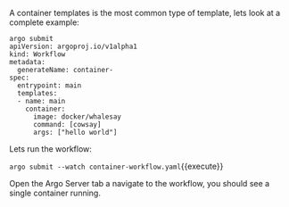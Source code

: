 A container templates is the most common type of template, lets look at a complete example:

```
argo submit 
apiVersion: argoproj.io/v1alpha1
kind: Workflow                 
metadata:
  generateName: container-   
spec:
  entrypoint: main         
  templates:
  - name: main             
    container:
      image: docker/whalesay
      command: [cowsay]         
      args: ["hello world"]
```

Lets run the workflow:

`argo submit --watch container-workflow.yaml`{{execute}}

Open the Argo Server tab a navigate to the workflow, you should see a single container running.

